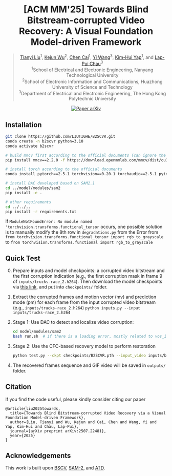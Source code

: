 <div align="center">

   <h1>[ACM MM'25] Towards Blind Bitstream-corrupted Video Recovery: A Visual Foundation Model-driven Framework </h1>

> [Tianyi Liu](https://scholar.google.com/citations?user=Sdw8w_YAAAAJ&hl=zh-CN)<sup>1</sup>, [Kejun Wu](https://kejun-wu.github.io/)<sup>2</sup>, [Chen Cai](https://scholar.google.com/citations?user=awQEstcAAAAJ&hl=zh-CN)<sup>1</sup>, [Yi Wang](https://scholar.google.com/citations?user=MAG909MAAAAJ&hl=zh-CN)<sup>3</sup>, [Kim-Hui Yap](https://scholar.google.com/citations?user=nr86m98AAAAJ&hl=zh-CN)<sup>1</sup>, and [Lap-Pui Chau](https://scholar.google.com/citations?user=MYREIH0AAAAJ&hl=zh-CN)<sup>3</sup><br>
> <sup>1</sup>School of Electrical and Electronic Engineering, Nanyang Technological University<br>
> <sup>2</sup>School of Electronic Information and Communications, Huazhong University of Science and Technology<br>
> <sup>3</sup>Department of Electrical and Electronic Engineering, The Hong Kong Polytechnic University

<p align="center">
    <a href='https://arxiv.org/abs/2507.22481'>
      <img src='https://img.shields.io/badge/Paper-arXiv-green?style=plastic&logo=arXiv&logoColor=green' alt='Paper arXiv'>
    </a>
</p>

</div>

## Installation

```bash
git clone https://github.com/LIUTIGHE/B2SCVR.git
conda create -n b2scvr python=3.10
conda activate b2scvr

# build mmcv first according to the official documents (can ignore the torch mismatch)
pip install mmcv==2.2.0 -f https://download.openmmlab.com/mmcv/dist/cu121/torch2.4/index.html

# install torch according to the official documents
conda install pytorch==2.5.1 torchvision==0.20.1 torchaudio==2.5.1 pytorch-cuda=12.1 -c pytorch -c nvidia  

# install DAC developed based on SAM2.1
cd ../model/modules/sam2
pip install -e .

# other requirements
cd ../../..
pip install -r requirements.txt
```

If ```ModuleNotFoundError: No module named 'torchvision.transforms.functional_tensor``` occurs, one possible solution is to manually modify the 8th row in ```degradations.py``` from the Error from ``` from torchvision.transforms.functional_tensor import rgb_to_grayscale ``` to ``` from torchvision.transforms.functional import rgb_to_grayscale ```

## Quick Test

0. Prepare inputs and model checkpoints: a corrupted video bitstream and the first corruption indication (e.g., the first corruption mask in frame 9 of ```inputs/trucks-race_2.h264```). Then download the model checkpoints via [this link](https://entuedu-my.sharepoint.com/:f:/g/personal/liut0038_e_ntu_edu_sg/EvxHRdWSFpZIhyiqHU-NYmEBGy5N1iJ4I69iigYtL7FBkw?e=GpPNnL), and put into ```checkpoints/``` folder.
   
1. Extract the corrupted frames and motion vector (mv) and prediction mode (pm) for each frame from the input corrupted video bitstream (e.g., ```inputs/trucks-race_2.h264```)
   ```python inputs.py --input inputs/trucks-race_2.h264```

3. Stage 1: Use DAC to detect and localize video corruption:
   ```bash
   cd model/modules/sam2
   bash run.sh  # if there is a loading error, mostly related to vos_inference.py line 277-278, which sets a fixed suffix
   ``` 

3. Stage 2: Use the CFC-based recovery model to perform restoration
   ```bash
   python test.py --ckpt checkpoints/B2SCVR.pth --input_video inputs/bsc_imgs/trucks-race --dac_mask inputs/results/trucks-race --width 432 --height 240  # set 240P test if OOM occurs
   ```

4. The recovered frames sequence and GIF video will be saved in ```outputs/``` folder.

## Citation

If you find the code useful, please kindly consider citing our paper

```
@article{liu2025towards,
  title={Towards Blind Bitstream-corrupted Video Recovery via a Visual Foundation Model-driven Framework},
  author={Liu, Tianyi and Wu, Kejun and Cai, Chen and Wang, Yi and Yap, Kim-Hui and Chau, Lap-Pui},
  journal={arXiv preprint arXiv:2507.22481},
  year={2025}
}
```

## Acknowledgements

This work is built upon [BSCV](https://github.com/LIUTIGHE/BSCV-Dataset), [SAM-2](https://github.com/facebookresearch/sam2), and [ATD](https://github.com/LabShuHangGU/Adaptive-Token-Dictionary).


